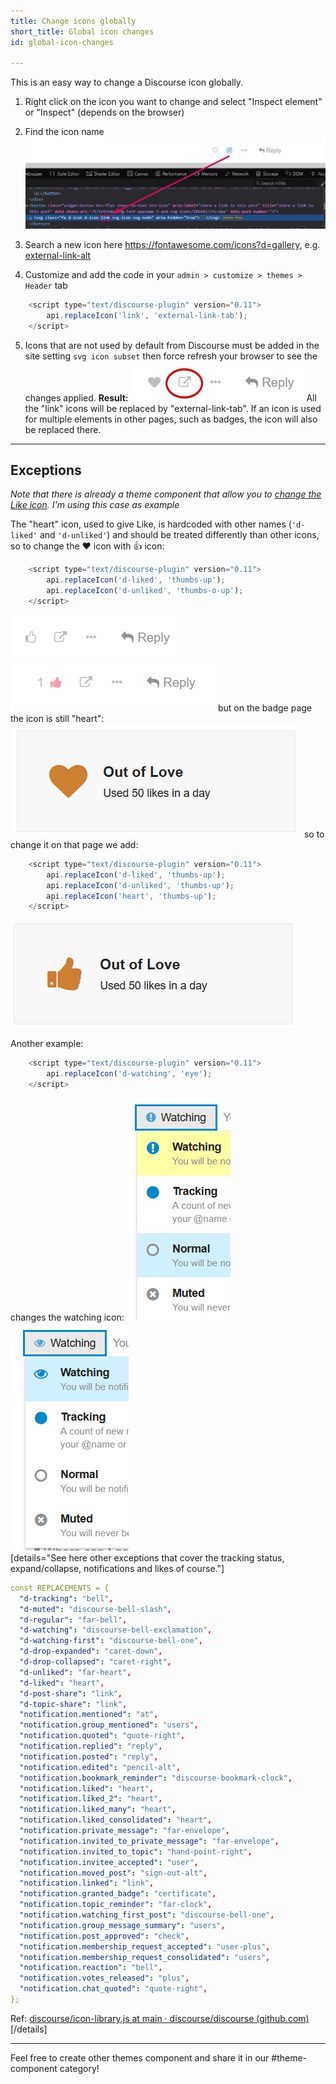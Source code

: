 ```yaml
---
title: Change icons globally
short_title: Global icon changes
id: global-icon-changes

---
```

This is an easy way to change a Discourse icon globally.

1. Right click on the icon you want to change and select "Inspect element" or "Inspect" (depends on the browser)

2. Find the icon name
    ![image|690x211,70%](/assets/global-icon-changes-1.png) 
3. Search a new icon here https://fontawesome.com/icons?d=gallery, e.g. [external-link-alt](https://fontawesome.com/icons/external-link-alt?style=solid)

4. Customize and add the code in your `admin > customize > themes > Header` tab
```javascript
    <script type="text/discourse-plugin" version="0.11">
        api.replaceIcon('link', 'external-link-tab');
    </script>
```
5. Icons that are not used by default from Discourse must be added in the site setting `svg icon subset`  then force refresh your browser to see the changes applied. 
**Result:**
![image|277x64,60%](/assets/global-icon-changes-2.png)
All the "link" icons will be replaced by "external-link-tab".
If an icon is used for multiple elements in other pages, such as badges, the icon will also be replaced there.

----------

## Exceptions

_Note that there is already a theme component that allow you to [change the Like icon](https://meta.discourse.org/t/change-the-like-icon/87748/1). I'm using this case as example_

The "heart" icon, used to give Like, is hardcoded with other names (`'d-liked'` and `'d-unliked'`) and should be treated differently than other icons, so to change the :heart:  icon with :+1:  icon:
```javascript
    <script type="text/discourse-plugin" version="0.11">
        api.replaceIcon('d-liked', 'thumbs-up');
        api.replaceIcon('d-unliked', 'thumbs-o-up');
    </script>
```
![like|267x73,60%](/assets/global-icon-changes-3.png)
![firefox_2018-04-24_18-37-02|328x78,60%](/assets/global-icon-changes-4.png)
but on the badge page the icon is still "heart":
![firefox_2018-04-24_18-38-15|466x182,60%](/assets/global-icon-changes-5.png)
so to change it on that page we add:
```javascript
    <script type="text/discourse-plugin" version="0.11">
        api.replaceIcon('d-liked', 'thumbs-up');
        api.replaceIcon('d-unliked', 'thumbs-up');
        api.replaceIcon('heart', 'thumbs-up');
    </script>
```
![firefox_2018-04-24_18-47-50|457x172,60%](/assets/global-icon-changes-6.png)

Another example:
```javascript    
    <script type="text/discourse-plugin" version="0.11">
        api.replaceIcon('d-watching', 'eye');
    </script>
```
changes the watching icon:
![watching-original|166x356,60%](/assets/global-icon-changes-7.png) ![watching|189x365,60%](/assets/global-icon-changes-8.png)   
[details="See here other exceptions that cover the tracking status, expand/collapse, notifications and likes of course."]

```yaml
const REPLACEMENTS = {
  "d-tracking": "bell",
  "d-muted": "discourse-bell-slash",
  "d-regular": "far-bell",
  "d-watching": "discourse-bell-exclamation",
  "d-watching-first": "discourse-bell-one",
  "d-drop-expanded": "caret-down",
  "d-drop-collapsed": "caret-right",
  "d-unliked": "far-heart",
  "d-liked": "heart",
  "d-post-share": "link",
  "d-topic-share": "link",
  "notification.mentioned": "at",
  "notification.group_mentioned": "users",
  "notification.quoted": "quote-right",
  "notification.replied": "reply",
  "notification.posted": "reply",
  "notification.edited": "pencil-alt",
  "notification.bookmark_reminder": "discourse-bookmark-clock",
  "notification.liked": "heart",
  "notification.liked_2": "heart",
  "notification.liked_many": "heart",
  "notification.liked_consolidated": "heart",
  "notification.private_message": "far-envelope",
  "notification.invited_to_private_message": "far-envelope",
  "notification.invited_to_topic": "hand-point-right",
  "notification.invitee_accepted": "user",
  "notification.moved_post": "sign-out-alt",
  "notification.linked": "link",
  "notification.granted_badge": "certificate",
  "notification.topic_reminder": "far-clock",
  "notification.watching_first_post": "discourse-bell-one",
  "notification.group_message_summary": "users",
  "notification.post_approved": "check",
  "notification.membership_request_accepted": "user-plus",
  "notification.membership_request_consolidated": "users",
  "notification.reaction": "bell",
  "notification.votes_released": "plus",
  "notification.chat_quoted": "quote-right",
};
```
Ref: [discourse/icon-library.js at main · discourse/discourse (github.com)](https://github.com/discourse/discourse/blob/main/app/assets/javascripts/discourse-common/addon/lib/icon-library.js)
[/details]

----------------------

Feel free to create other themes component  and share it in our #theme-component  category!

